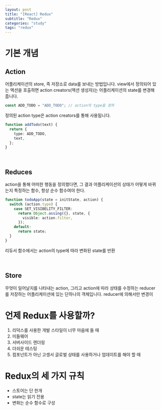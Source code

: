```yaml
---
layout: post
title: "[React] Redux"
subtitle: "Redux"
categories: "study"
tags: "redux"
---
```


# 기본 개념

## Action

어플리케이션의 store, 즉 저장소로 data를 보내는 방법입니다. view에서 정의되어 있는 액션을 호출하면 action creators(액션 생성자)는 어플리케이션의 state를 변경해 줍니다.

```typescript
const ADD_TODO = "ADD_TODO"; // action의 type을 정의
```

정의된 action type은 action creators를 통해 사용됩니다.

```typescript
function addTodo(text) {
  return {
    type: ADD_TODO,
    text,
  };
}
```

<br>

## Reduces

action을 통해 어떠한 행동을 정의했다면, 그 결과 어플리케이션의 상태가 어떻게 바뀌는지 특정하는 함수, 항상 순수 함수여야 한다.

```typescript
function todoApp(state = initState, action) {
  switch (action.type) {
    case SET_VISIBELITY_FILTER:
      return Object.assing({}, state, {
        visible: action.filter,
      });
    default:
      return state;
  }
}
```

리듀서 함수에서는 action의 type에 따라 변화된 state를 반환

<br>

## Store

무엇이 일어날지를 나타내는 action, 그리고 action에 따라 상태를 수정하는 reducer를 저장하는 어플리케이션에 있는 단하나의 객체입니다. reducer에 의해서만 변경이

# 언제 Redux를 사용할까?

1. 리덕스를 사용한 개발 스타일이 너무 마음에 들 때
2. 미들웨어
3. 서버사이드 렌더링
4. 더쉬운 테스팅
5. 컴포넌트가 아닌 고셍서 글로벌 상태를 사용하거나 업데이트를 해야 할 때

# Redux의 세 가지 규칙

- 스토어는 단 한개
- state는 읽기 전용
- 변화는 순수 함수로 구성
